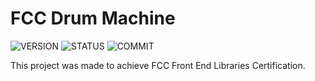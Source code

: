 # FCC Drum Machine

![VERSION](https://img.shields.io/github/package-json/v/NICOLASMGARAY/fcc-drum-machine?style=for-the-badge)
![STATUS](https://img.shields.io/github/deployments/nicolasmgaray/fcc-drum-machine/production?label=STATUS&logo=zeit&style=for-the-badge)
![COMMIT](https://img.shields.io/github/last-commit/nicolasmgaray/fcc-drum-machine?logo=github&style=for-the-badge)

This project was made to achieve FCC Front End Libraries Certification.


